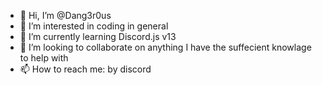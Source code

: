 - 👋 Hi, I’m @Dang3r0us
- 👀 I’m interested in coding in general
- 🌱 I’m currently learning Discord.js v13
- 💞️ I’m looking to collaborate on anything I have the suffecient knowlage to help with
- 📫 How to reach me: by discord
<!---
Dang3r0us/Dang3r0us is a ✨ special ✨ repository because its `README.md` (this file) appears on your GitHub profile.
You can click the Preview link to take a look at your changes.
--->
